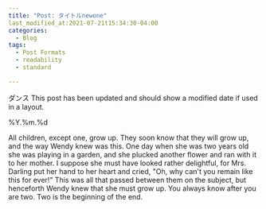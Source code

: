 ```yaml
---
title: "Post: タイトルnewone"
last_modified_at:2021-07-21t15:34:30-04:00
categories:
  - Blog
tags:
  - Post Formats
  - readability
  - standard

---
```


ダンス
This post has been updated and should show a modified date if used in a layout.

%Y.%m.%d

All children, except one, grow up. They soon know that they will grow up, and the way Wendy knew was this. One day when she was two years old she was playing in a garden, and she plucked another flower and ran with it to her mother. I suppose she must have looked rather delightful, for Mrs. Darling put her hand to her heart and cried, "Oh, why can't you remain like this for ever!" This was all that passed between them on the subject, but henceforth Wendy knew that she must grow up. You always know after you are two. Two is the beginning of the end.

